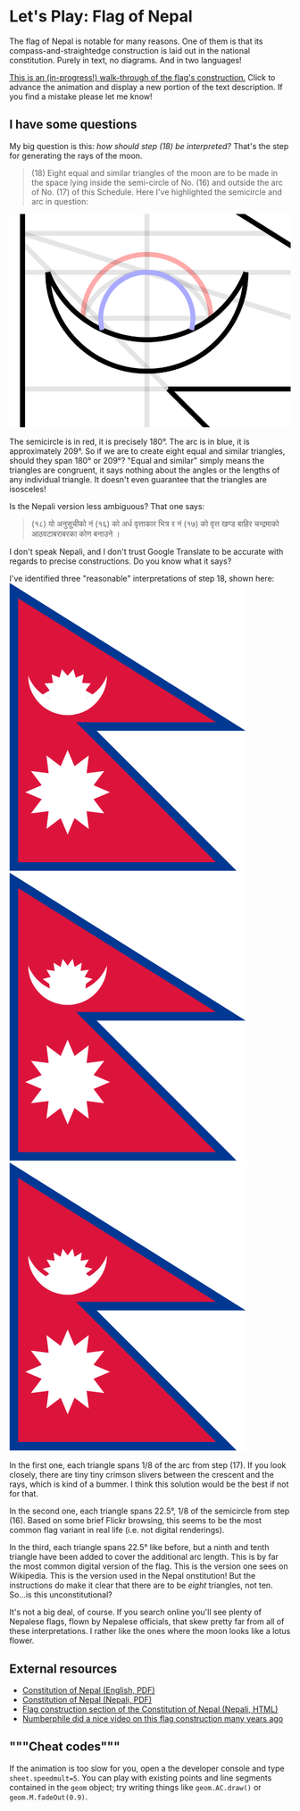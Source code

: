 # Let's Play: Flag of Nepal

The flag of Nepal is notable for many reasons. One of them is that its compass-and-straightedge construction is laid out in the national constitution. Purely in text, no diagrams. And in two languages!

[This is an (in-progress!) walk-through of the flag's construction.](https://www.settinger.net/experiments/nepal-flag/) Click to advance the animation and display a new portion of the text description. If you find a mistake please let me know!

## I have some questions

My big question is this: *how should step (18) be interpreted?* That's the step for generating the rays of the moon. 
> (18) Eight equal and similar triangles of the moon are to be made in the space lying inside the semi-circle of No. (16) and outside the arc of No. (17) of this Schedule.
Here I've highlighted the semicircle and arc in question:

![Detail view of the moon in construction](highlight.png)

The semicircle is in red, it is precisely 180°. The arc is in blue, it is approximately 209°. So if we are to create eight equal and similar triangles, should they span 180° or 209°? "Equal and similar" simply means the triangles are congruent, it says nothing about the angles or the lengths of any individual triangle. It doesn't even guarantee that the triangles are isosceles!

Is the Nepali version less ambiguous? That one says:

> (१८) यो अनुसूचीको नं (१६) को अर्ध वृत्ताकार भित्र र नं (१७) को वृत्त खण्ड बाहिर चन्द्रमाको आठवटाबराबरका कोण बनाउने ।

I don't speak Nepali, and I don't trust Google Translate to be accurate with regards to precise constructions. Do you know what it says?

I've identified three "reasonable" interpretations of step 18, shown here:
![Moon construction interpretation 1](flag1.png) ![Moon construction interpretation 2](flag2.png) ![Moon construction interpretation 3](flag3.png)

In the first one, each triangle spans 1/8 of the arc from step (17). If you look closely, there are tiny tiny crimson slivers between the crescent and the rays, which is kind of a bummer. I think this solution would be the best if not for that.

In the second one, each triangle spans 22.5°, 1/8 of the semicircle from step (16). Based on some brief Flickr browsing, this seems to be the most common flag variant in real life (i.e. not digital renderings).

In the third, each triangle spans 22.5° like before, but a ninth and tenth triangle have been added to cover the additional arc length. This is by far the most common digital version of the flag. This is the version one sees on Wikipedia. This is the version used in the Nepal onstitution! But the instructions do make it clear that there are to be *eight* triangles, not ten. So...is this unconstitutional?

It's not a big deal, of course. If you search online you'll see plenty of Nepalese flags, flown by Nepalese officials, that skew pretty far from all of these interpretations. I rather like the ones where the moon looks like a lotus flower.

## External resources

* [Constitution of Nepal (English, PDF)](https://www.lawcommission.gov.np/en/wp-content/uploads/2021/01/Constitution-of-Nepal.pdf)
* [Constitution of Nepal (Nepali, PDF)](https://www.lawcommission.gov.np/np/wp-content/uploads/2021/01/%E0%A4%A8%E0%A5%87%E0%A4%AA%E0%A4%BE%E0%A4%B2%E0%A4%95%E0%A5%8B-%E0%A4%B8%E2%80%8C%E0%A4%82%E0%A4%B5%E0%A4%BF%E0%A4%A7%E0%A4%BE%E0%A4%A8.pdf)
* [Flag construction section of the Constitution of Nepal (Nepali, HTML)](https://www.lawcommission.gov.np/np/archives/1962)
* [Numberphile did a nice video on this flag construction many years ago](https://www.youtube.com/watch?v=f2Gne3UHKHs)


## """Cheat codes"""

If the animation is too slow for you, open a the developer console and type `sheet.speedmult=5`. You can play with existing points and line segments contained in the `geom` object; try writing things like `geom.AC.draw()` or `geom.M.fadeOut(0.9)`.